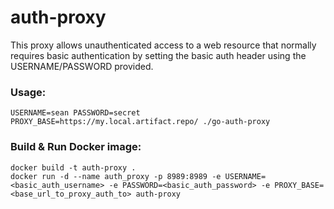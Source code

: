 # auth-proxy

This proxy allows unauthenticated access to a web resource that normally requires basic authentication by setting the basic auth header using the USERNAME/PASSWORD provided.

### Usage:
```
USERNAME=sean PASSWORD=secret PROXY_BASE=https://my.local.artifact.repo/ ./go-auth-proxy
```

### Build & Run Docker image:
```
docker build -t auth-proxy .
docker run -d --name auth_proxy -p 8989:8989 -e USERNAME=<basic_auth_username> -e PASSWORD=<basic_auth_password> -e PROXY_BASE=<base_url_to_proxy_auth_to> auth-proxy
```
